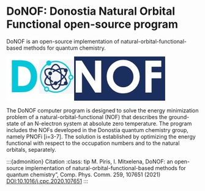 # DoNOF: Donostia Natural Orbital Functional open-source program

DoNOF is an open-source implementation of natural-orbital-functional-based methods for quantum chemistry.

![DoNOF](./Logo-DoNOF.jpeg)

The DoNOF computer program is designed to solve the energy
minimization problem of a natural-orbital-functional (NOF)
that describes the ground-state of an N-electron
system at absolute zero temperature. The program includes the NOFs developed
in the Donostia quantum chemistry group, namely PNOFi [i=3-7]. The
solution is established by optimizing the energy functional with respect to the
occupation numbers and to the natural orbitals, separately.

:::{admonition} Citation
:class: tip
M. Piris, I. Mitxelena, DoNOF: an open-source implementation of natural-orbital-functional-based methods for quantum chemistry”, 
Comp. Phys. Comm. 259, 107651 (2021) [DOI:10.1016/j.cpc.2020.107651](https://doi.org/10.1016/j.cpc.2020.107651)
:::
